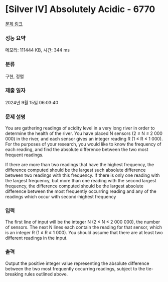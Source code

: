 # [Silver IV] Absolutely Acidic - 6770 

[문제 링크](https://www.acmicpc.net/problem/6770) 

### 성능 요약

메모리: 111444 KB, 시간: 344 ms

### 분류

구현, 정렬

### 제출 일자

2024년 9월 15일 06:03:40

### 문제 설명

<p>You are gathering readings of acidity level in a very long river in order to determine the health of the river. You have placed N sensors (2 ≤ N ≤ 2 000 000) in the river, and each sensor gives an integer reading R (1 ≤ R ≤ 1 000). For the purposes of your research, you would like to know the frequency of each reading, and find the absolute difference between the two most frequent readings.</p>

<p>If there are more than two readings that have the highest frequency, the difference computed should be the largest such absolute difference between two readings with this frequency. If there is only one reading with the largest frequency, but more than one reading with the second largest frequency, the difference computed should be the largest absolute difference between the most frequently occurring reading and any of the readings which occur with second-highest frequency</p>

### 입력 

 <p>The first line of input will be the integer N (2 ≤ N ≤ 2 000 000), the number of sensors. The next N lines each contain the reading for that sensor, which is an integer R (1 ≤ R ≤ 1 000). You should assume that there are at least two different readings in the input.</p>

### 출력 

 <p>Output the positive integer value representing the absolute difference between the two most frequently occurring readings, subject to the tie-breaking rules outlined above.</p>

